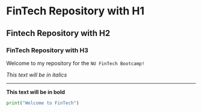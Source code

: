 # FinTech Repository with H1

## Fintech Repository with H2

### FinTech Repository with H3

Welcome to my repository for the `NU FinTech Bootcamp!`

*This text will be in italics*

--- 

**This text will be in bold**

```python
print("Welcome to FinTech")
```